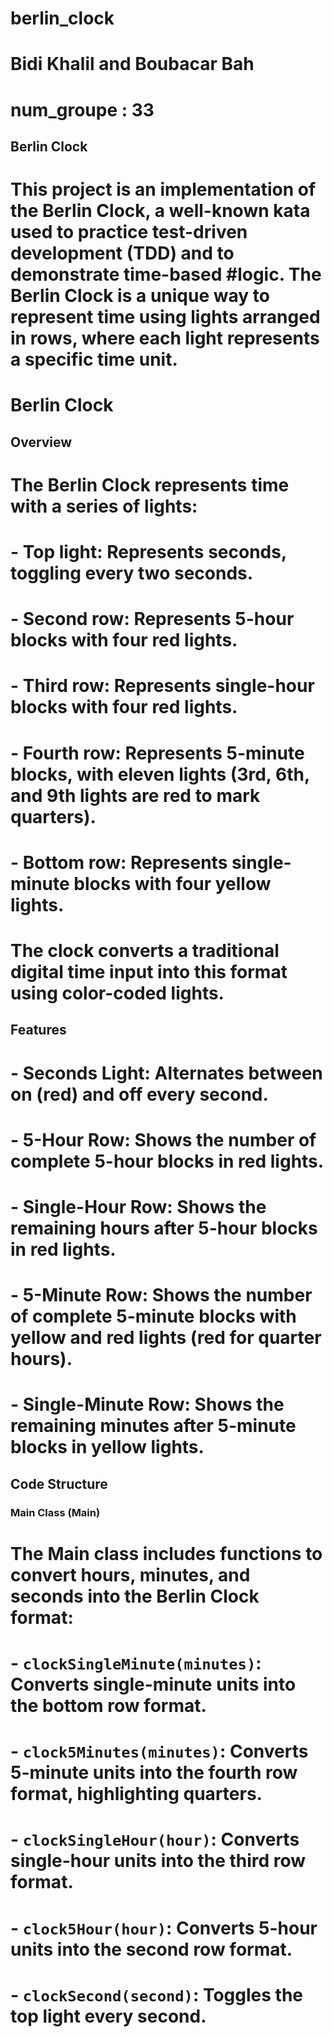 # berlin_clock
# Bidi Khalil and Boubacar Bah  
# num_groupe : 33

## Berlin Clock 
# This project is an implementation of the Berlin Clock, a well-known kata used to practice test-driven development (TDD) and to demonstrate time-based #logic. The Berlin Clock is a unique way to represent time using lights arranged in rows, where each light represents a specific time unit.
# Berlin Clock

## Overview

# The Berlin Clock represents time with a series of lights:

# - Top light: Represents seconds, toggling every two seconds.
# - Second row: Represents 5-hour blocks with four red lights.
# - Third row: Represents single-hour blocks with four red lights.
# - Fourth row: Represents 5-minute blocks, with eleven lights (3rd, 6th, and 9th lights are red to mark quarters).
# - Bottom row: Represents single-minute blocks with four yellow lights.

# The clock converts a traditional digital time input into this format using color-coded lights.

## Features

# - Seconds Light: Alternates between on (red) and off every second.
# - 5-Hour Row: Shows the number of complete 5-hour blocks in red lights.
# - Single-Hour Row: Shows the remaining hours after 5-hour blocks in red lights.
# - 5-Minute Row: Shows the number of complete 5-minute blocks with yellow and red lights (red for quarter hours).
# - Single-Minute Row: Shows the remaining minutes after 5-minute blocks in yellow lights.

## Code Structure

### Main Class (Main)

# The Main class includes functions to convert hours, minutes, and seconds into the Berlin Clock format:
# - `clockSingleMinute(minutes)`: Converts single-minute units into the bottom row format.
# - `clock5Minutes(minutes)`: Converts 5-minute units into the fourth row format, highlighting quarters.
# - `clockSingleHour(hour)`: Converts single-hour units into the third row format.
# - `clock5Hour(hour)`: Converts 5-hour units into the second row format.
# - `clockSecond(second)`: Toggles the top light every second.
